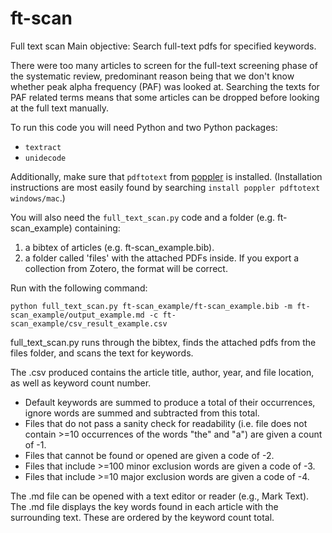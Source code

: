 # ft-scan
Full text scan
Main objective: Search full-text pdfs for specified keywords.

There were too many articles to screen for the full-text screening phase of the
systematic review, predominant reason being that we don't know whether peak
alpha frequency (PAF) was looked at. Searching the texts for PAF related terms
means that some articles can be dropped before looking at the full text
manually.

To run this code you will need Python and two Python packages:
 - `textract`
 - `unidecode`

Additionally, make sure that `pdftotext` from
[poppler](https://poppler.freedesktop.org/) is installed.
(Installation instructions are most easily found by searching
`install poppler pdftotext windows/mac`.)

You will also need the `full_text_scan.py` code and a folder
(e.g. ft-scan_example) containing:
1. a bibtex of articles (e.g. ft-scan_example.bib).
2. a folder called 'files' with the attached PDFs inside. If you export a
   collection from Zotero, the format will be correct.

Run with the following command:

```python full_text_scan.py ft-scan_example/ft-scan_example.bib -m ft-scan_example/output_example.md -c ft-scan_example/csv_result_example.csv```

full_text_scan.py runs through the bibtex, finds the attached pdfs from the files
folder, and scans the text for keywords.

The .csv produced contains the article title, author, year, and file location,
as well as keyword count number.
- Default keywords are summed to produce a total of their occurrences, ignore
  words are summed and subtracted from this total.
- Files that do not pass a sanity check for readability (i.e. file does not
  contain >=10 occurrences of the words "the" and "a") are given a count of -1.
- Files that cannot be found or opened are given a code of -2.
- Files that include >=100 minor exclusion words are given a code of -3.
- Files that include >=10 major exclusion words are given a code of -4.

The .md file can be opened with a text editor or reader (e.g., Mark Text). The
.md file displays the key words found in each article with the surrounding
text. These are ordered by the keyword count total.
